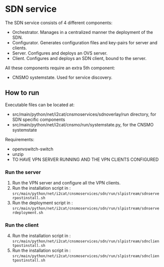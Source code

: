 # SDN service

The SDN service consists of 4 different components:
* Orchestrator. Manages in a centralized manner the deployment of the SDN.
* Configurator. Generates configuration files and key-pairs for server and clients.
* Server. Configures and deploys an OVS server.
* Client. Configures and deploys an SDN client, bound to the server.

All these components require an extra 5th component:
* CNSMO systemstate. Used for service discovery.

## How to run

Executable files can be located at:
* src/main/python/net/i2cat/cnsmoservices/sdnoverlay/run directory, for SDN specific components
* src/main/python/net/i2cat/cnsmo/run/systemstate.py, for the CNSMO systemstate

Requirements:
* openvswitch-switch
* unzip
* TO HAVE VPN SERVER RUNNING AND THE VPN CLIENTS CONFIGURED

### Run the server
1. Run the VPN server and configure all the VPN clients.
2. Run the installation script in :  ```src/main/python/net/i2cat/cnsmoservices/sdn/run/slpistream/sdnserverpostinstall.sh ```
3. Run the deployment script in :  ```src/main/python/net/i2cat/cnsmoservices/sdn/run/slpistream/sdnserverdeployment.sh ```

### Run the client
4. Run the installation script in :  ```src/main/python/net/i2cat/cnsmoservices/sdn/run/slpistream/sdnclientpostinstall.sh ```
5. Run the installation script in :  ```src/main/python/net/i2cat/cnsmoservices/sdn/run/slpistream/sdnclientpostinstall.sh ```

